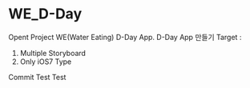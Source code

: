 WE_D-Day
========

 Opent Project WE(Water Eating) D-Day App.
 D-Day App 만들기
 Target : 
 1. Multiple Storyboard
 2. Only iOS7 Type


Commit Test
Test